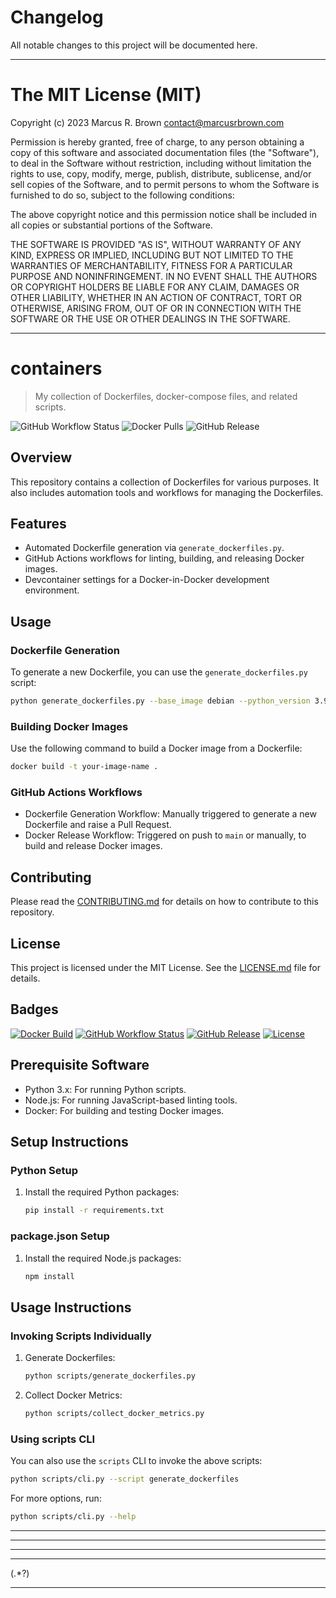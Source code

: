 # Changelog

All notable changes to this project will be documented here.


---

# The MIT License (MIT)

Copyright (c) 2023 Marcus R. Brown <contact@marcusrbrown.com>

Permission is hereby granted, free of charge, to any person obtaining a copy of
this software and associated documentation files (the "Software"), to deal in
the Software without restriction, including without limitation the rights to
use, copy, modify, merge, publish, distribute, sublicense, and/or sell copies of
the Software, and to permit persons to whom the Software is furnished to do so,
subject to the following conditions:

The above copyright notice and this permission notice shall be included in all
copies or substantial portions of the Software.

THE SOFTWARE IS PROVIDED "AS IS", WITHOUT WARRANTY OF ANY KIND, EXPRESS OR
IMPLIED, INCLUDING BUT NOT LIMITED TO THE WARRANTIES OF MERCHANTABILITY, FITNESS
FOR A PARTICULAR PURPOSE AND NONINFRINGEMENT. IN NO EVENT SHALL THE AUTHORS OR
COPYRIGHT HOLDERS BE LIABLE FOR ANY CLAIM, DAMAGES OR OTHER LIABILITY, WHETHER
IN AN ACTION OF CONTRACT, TORT OR OTHERWISE, ARISING FROM, OUT OF OR IN
CONNECTION WITH THE SOFTWARE OR THE USE OR OTHER DEALINGS IN THE SOFTWARE.


---

# containers

> My collection of Dockerfiles, docker-compose files, and related scripts.

![GitHub Workflow Status](https://img.shields.io/github/workflow/status/your-username/your-repo/Your-Workflow-Name)
![Docker Pulls](https://img.shields.io/docker/pulls/your-image-name)
![GitHub Release](https://img.shields.io/github/v/release/marcusrbrown/containers)

## Overview

This repository contains a collection of Dockerfiles for various purposes. It also includes automation tools and workflows for managing the Dockerfiles.

## Features

- Automated Dockerfile generation via `generate_dockerfiles.py`.
- GitHub Actions workflows for linting, building, and releasing Docker images.
- Devcontainer settings for a Docker-in-Docker development environment.

## Usage

### Dockerfile Generation

To generate a new Dockerfile, you can use the `generate_dockerfiles.py` script:

```bash
python generate_dockerfiles.py --base_image debian --python_version 3.9
```

### Building Docker Images

Use the following command to build a Docker image from a Dockerfile:

```bash
docker build -t your-image-name .
```

### GitHub Actions Workflows

- Dockerfile Generation Workflow: Manually triggered to generate a new Dockerfile and raise a Pull Request.
- Docker Release Workflow: Triggered on push to `main` or manually, to build and release Docker images.

## Contributing

Please read the [CONTRIBUTING.md](repo/CONTRIBUTING.md) for details on how to contribute to this repository.

## License

This project is licensed under the MIT License. See the [LICENSE.md](repo/LICENSE.md) file for details.

## Badges

[![Docker Build](https://img.shields.io/docker/cloud/build/your-docker-hub-username/your-repo-name)](https://hub.docker.com/r/your-docker-hub-username/your-repo-name/builds)
[![GitHub Workflow Status](https://img.shields.io/github/actions/workflow/status/marcusrbrown/containers/build-publish.yaml?branch=main)](https://github.com/marcusrbrown/containers/actions)
[![GitHub Release](https://img.shields.io/github/v/release/marcusrbrown/containers)](https://github.com/marcusrbrown/containers/releases)
[![License](https://img.shields.io/github/license/marcusrbrown/containers)](LICENSE.md)

## Prerequisite Software

- Python 3.x: For running Python scripts.
- Node.js: For running JavaScript-based linting tools.
- Docker: For building and testing Docker images.

## Setup Instructions

### Python Setup

1. Install the required Python packages:

   ```bash
   pip install -r requirements.txt
   ```

### package.json Setup

1. Install the required Node.js packages:

   ```bash
   npm install
   ```

## Usage Instructions

### Invoking Scripts Individually

1. Generate Dockerfiles:

   ```bash
   python scripts/generate_dockerfiles.py
   ```

2. Collect Docker Metrics:

   ```bash
   python scripts/collect_docker_metrics.py
   ```

### Using scripts CLI

You can also use the `scripts` CLI to invoke the above scripts:

```bash
python scripts/cli.py --script generate_dockerfiles
```

For more options, run:

```bash
python scripts/cli.py --help
```


---



---



---



---

(.*?)

---

